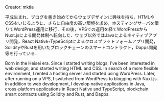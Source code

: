 Creator: mktia

平成生まれ．ブログを書き始めてからウェブデザインに興味を持ち，HTMLやCSSをいじるように．さらに自由度の高い環境を求め，ホスティングサーバを借りてWordPress運用に移行．その後，VPSでの運用を経てWordPressからNuxt.jsによる開発体制へ転向した．ウェブ以外ではJavaによるネイティブアプリ開発，React Native+TypeScriptによるクロスプラットフォームアプリ開発，SolidityやRustを用いたブロックチェーンのスマートコントラクト，Dapps開発等を行っている．

Born in the Heisei era. Since I started writing blogs, I've been interested in web design, and started writing HTML and CSS. In search of a more flexible environment, I rented a hosting server and started using WordPress. Later, after running on a VPS, I switched from WordPress to blogging with Nuxt.js. In addition to web development, I develop native applications in Java, cross-platform applications in React Native and TypeScript, blockchain smart contracts using Solidity and Rust, and Dapps.